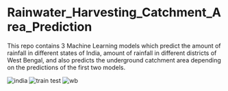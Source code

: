 # Rainwater_Harvesting_Catchment_Area_Prediction

This repo contains 3 Machine Learning models which predict the amount of rainfall in different states of India, amount of rainfall in different districts of West Bengal, and also predicts the underground catchment area depending on the predictions of the first two models.

![india](https://user-images.githubusercontent.com/90722648/202116688-50842fba-dbd8-456e-8460-3f4afc4a79eb.png)
![train test](https://user-images.githubusercontent.com/90722648/202116758-814fe179-f8df-4597-a839-f5619816fe05.png)
![wb](https://user-images.githubusercontent.com/90722648/202116780-9d3c7b09-b151-449a-ba28-3d1b693c761e.png)
